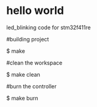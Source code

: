 # hello world
led_blinking code for stm32f411re

#building project

$ make

#clean the workspace

$ make clean

#burn the controller

$ make burn


